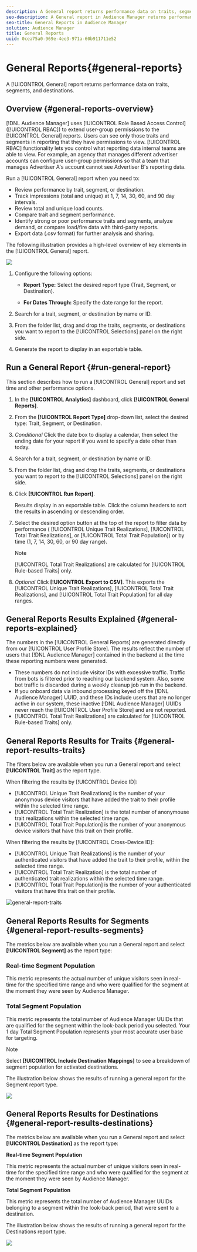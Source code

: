 ```yaml
---
description: A General report returns performance data on traits, segments, and destinations.
seo-description: A General report in Audience Manager returns performance data on traits, segments, and destinations.
seo-title: General Reports in Audience Manager
solution: Audience Manager
title: General Reports
uuid: 0cea75a0-969e-4ee3-971a-60b911711e52
---
```


# General Reports{#general-reports}

A [!UICONTROL General] report returns performance data on traits, segments, and destinations.

## Overview {#general-reports-overview}

<!-- 

c_general_reports.xml

 -->

[!DNL Audience Manager] uses [!UICONTROL Role Based Access Control] ([!UICONTROL RBAC]) to extend user-group permissions to the [!UICONTROL General] reports. Users can see only those traits and segments in reporting that they have permissions to view. [!UICONTROL RBAC] functionality lets you control what reporting data internal teams are able to view. For example, an agency that manages different advertiser accounts can configure user-group permissions so that a team that manages Advertiser A's account cannot see Advertiser B's reporting data.

Run a [!UICONTROL General] report when you need to:

* Review performance by trait, segment, or destination.
* Track impressions (total and unique) at 1, 7, 14, 30, 60, and 90 day intervals. 
* Review total and unique load counts.
* Compare trait and segment performance.
* Identify strong or poor performance traits and segments, analyze demand, or compare load/fire data with third-party reports. 
* Export data (.csv format) for further analysis and sharing.

The following illustration provides a high-level overview of key elements in the [!UICONTROL General] report.

![](assets/general_reports.png)

1. Configure the following options:

   * **Report Type:** Select the desired report type (Trait, Segment, or Destination).

   * **For Dates Through:** Specify the date range for the report.

2. Search for a trait, segment, or destination by name or ID.
3. From the folder list, drag and drop the traits, segments, or destinations you want to report to the [!UICONTROL Selections] panel on the right side.
4. Generate the report to display in an exportable table.

## Run a General Report {#run-general-report}

This section describes how to run a [!UICONTROL General] report and set time and other performance options. 

<!-- 

t_run_general_report.xml

 -->

1. In the **[!UICONTROL Analytics]** dashboard, click **[!UICONTROL General Reports]**.
1. From the **[!UICONTROL Report Type]** drop-down list, select the desired type: Trait, Segment, or Destination.
1. *Conditional* Click the date box to display a calendar, then select the ending date for your report if you want to specify a date other than today.
1. Search for a trait, segment, or destination by name or ID.
1. From the folder list, drag and drop the traits, segments, or destinations you want to report to the [!UICONTROL Selections] panel on the right side.
1. Click **[!UICONTROL Run Report]**.

   Results display in an exportable table. Click the column headers to sort the results in ascending or descending order. 
1. Select the desired option button at the top of the report to filter data by performance ( [!UICONTROL Unique Trait Realizations], [!UICONTROL Total Trait Realizations], or [!UICONTROL Total Trait Population]) or by time (1, 7, 14, 30, 60, or 90 day range).

   >[!NOTE]
   >
   >[!UICONTROL Total Trait Realizations] are calculated for [!UICONTROL Rule-based Traits] only.

1. *Optional* Click **[!UICONTROL Export to CSV]**. This exports the [!UICONTROL Unique Trait Realizations], [!UICONTROL Total Trait Realizations], and [!UICONTROL Total Trait Population] for all day ranges.

## General Reports Results Explained {#general-reports-explained}

The numbers in the [!UICONTROL General Reports] are generated directly from our [!UICONTROL User Profile Store]. The results reflect the number of users that [!DNL Audience Manager] contained in the backend at the time these reporting numbers were generated.

* These numbers do not include visitor IDs with excessive traffic. Traffic from bots is filtered prior to reaching our backend system. Also, some bot traffic is discarded during a weekly cleanup job run in the backend.
* If you onboard data via inbound processing keyed off the [!DNL Audience Manager] UUID, and these IDs include users that are no longer active in our system, these inactive [!DNL Audience Manager] UUIDs never reach the [!UICONTROL User Profile Store] and are not reported.
* [!UICONTROL Total Trait Realizations] are calculated for [!UICONTROL Rule-based Traits] only.

## General Reports Results for Traits {#general-report-results-traits}

The filters below are available when you run a General report and select **[!UICONTROL Trait]** as the report type.

When filtering the results by [!UICONTROL Device ID]:

* [!UICONTROL Unique Trait Realizations] is the number of your anonymous device visitors that have added the trait to their profile within the selected time range.
* [!UICONTROL Total Trait Realization] is the total number of anonymouse trait realizations within the selected time range.
* [!UICONTROL Total Trait Population] is the number of your anonymous device visitors that have this trait on their profile.

When filtering the results by [!UICONTROL Cross-Device ID]:

* [!UICONTROL Unique Trait Realizations] is the number of your authenticated visitors that have added the trait to their profile, within the selected time range.
* [!UICONTROL Total Trait Realization] is the total number of authenticated trait realizations within the selected time range.
* [!UICONTROL Total Trait Population] is the number of your authenticated visitors that have this trait on their profile.

![general-report-traits](assets/general-report-traits.png)

<!-- 
### Unique Trait Realizations

This metric represents the unique number of [Audience Manager Unique User IDs (UUID)](../reference/ids-in-aam.md) that qualified for the trait in your selected time range. For example, if a user visited your homepage three times on 10/1, you would see one Unique Trait Realization.

### Total Trait Realizations

This metric represents the total amount of trait fires for the trait in your selected time range. For example, if a user visited your homepage, then navigated to your tech news and your sports news sections, they would appear in the General Report as three total trait realizations, and one unique trait realization.

### Total Trait Population

This metric represents the total amount of Audience Manager UUIDs that are currently qualified for the trait. Use this number to understand the total amount of users you could use for segmentation and targeting. Typically, users remain part of a trait for [120 days](../features/traits/create-onboarded-rule-based-traits.md#set-expiration-interval). For example, a user visiting your homepage three times today and never returning afterwards, would remain as a user in this population every day until 120 days from now. At the 120 day mark, they would be removed from the population. Read our [Trait and Segment Qualification Reference](../features/traits/trait-and-segment-qualification-reference.md) for more examples on the difference between Unique Trait Realizations and Total Trait Population.

The illustration below shows the results of running a general report for the Trait report type. -->
<!-- 
![](assets/general_reports_metrics.png) -->


## General Reports Results for Segments {#general-report-results-segments}

The metrics below are available when you run a General report and select **[!UICONTROL Segment]** as the report type:

### Real-time Segment Population

This metric represents the actual number of unique visitors seen in real-time for the specified time range and who were qualified for the segment at the moment they were seen by Audience Manager.

### Total Segment Population

This metric represents the total number of Audience Manager UUIDs that are qualified for the segment within the look-back period you selected. Your 1 day Total Segment Population represents your most accurate user base for targeting.

>[!NOTE]
>
>Select **[!UICONTROL Include Destination Mappings]** to see a breakdown of segment population for activated destinations.

The illustration below shows the results of running a general report for the Segment report type.

![](assets/general_reports_segment_metrics.png)

## General Reports Results for Destinations {#general-report-results-destinations}

The metrics below are available when you run a General report and select **[!UICONTROL Destination]** as the report type:

**Real-time Segment Population**

This metric represents the actual number of unique visitors seen in real-time for the specified time range and who were qualified for the segment at the moment they were seen by Audience Manager.

**Total Segment Population**

This metric represents the total number of Audience Manager UUIDs belonging to a segment within the look-back period, that were sent to a destination.

The illustration below shows the results of running a general report for the Destinations report type.

![](assets/general_reports_destinations.png)
